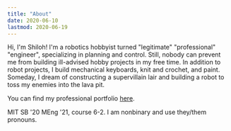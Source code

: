 ```yaml
---
title: "About"
date: 2020-06-10
lastmod: 2020-06-19
---
```


Hi, I'm Shiloh!  I'm a robotics hobbyist turned "legitimate" "professional" "engineer", specializing in planning and control.  Still, nobody can prevent me from building ill-advised hobby projects in my free time.  In addition to robot projects, I build mechanical keyboards, knit and crochet, and paint.  Someday, I dream of constructing a supervillain lair and building a robot to toss my enemies into the lava pit.

You can find my professional portfolio [here](https://shilohc.github.io/portfolio/ ).  

MIT SB '20 MEng '21, course 6-2.  I am nonbinary and use they/them pronouns.

